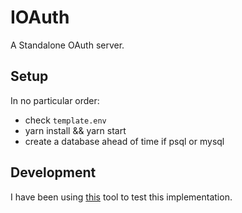 # IOAuth

A Standalone OAuth server.

## Setup

In no particular order:

* check `template.env`
* yarn install && yarn start
* create a database ahead of time if psql or mysql

## Development

I have been using [this](https://github.com/ging/oauth2-example-client) tool
to test this implementation.
